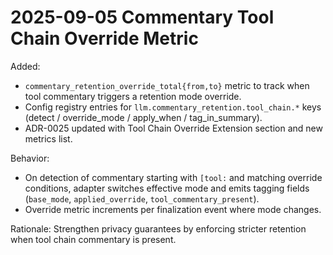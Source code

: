 # 2025-09-05 Commentary Tool Chain Override Metric

Added:

- `commentary_retention_override_total{from,to}` metric to track when tool commentary triggers a retention mode override.
- Config registry entries for `llm.commentary_retention.tool_chain.*` keys (detect / override_mode / apply_when / tag_in_summary).
- ADR-0025 updated with Tool Chain Override Extension section and new metrics list.

Behavior:

- On detection of commentary starting with `[tool:` and matching override conditions, adapter switches effective mode and emits tagging fields (`base_mode`, `applied_override`, `tool_commentary_present`).
- Override metric increments per finalization event where mode changes.

Rationale: Strengthen privacy guarantees by enforcing stricter retention when tool chain commentary is present.
